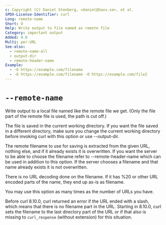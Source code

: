 ```yaml
---
c: Copyright (C) Daniel Stenberg, <daniel@haxx.se>, et al.
SPDX-License-Identifier: curl
Long: remote-name
Short: O
Help: Write output to file named as remote file
Category: important output
Added: 4.0
Multi: per-URL
See-also:
  - remote-name-all
  - output-dir
  - remote-header-name
Example:
  - -O https://example.com/filename
  - -O https://example.com/filename -O https://example.com/file2
---
```


# `--remote-name`

Write output to a local file named like the remote file we get. (Only the file
part of the remote file is used, the path is cut off.)

The file is saved in the current working directory. If you want the file saved
in a different directory, make sure you change the current working directory
before invoking curl with this option or use --output-dir.

The remote filename to use for saving is extracted from the given URL, nothing
else, and if it already exists it is overwritten. If you want the server to be
able to choose the filename refer to --remote-header-name which can be used in
addition to this option. If the server chooses a filename and that name
already exists it is not overwritten.

There is no URL decoding done on the filename. If it has %20 or other URL
encoded parts of the name, they end up as-is as filename.

You may use this option as many times as the number of URLs you have.

Before curl 8.10.0, curl returned an error if the URL ended with a slash,
which means that there is no filename part in the URL. Starting in 8.10.0,
curl sets the filename to the last directory part of the URL or if that also
is missing to `curl_response` (without extension) for this situation.
